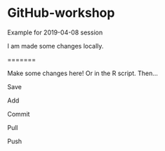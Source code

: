 # GitHub-workshop

Example for 2019-04-08 session

I am made some changes locally.

=======

Make some changes here! Or in the R script. Then...

Save

Add

Commit

Pull

Push


